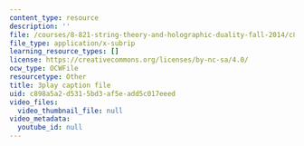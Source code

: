 ```yaml
---
content_type: resource
description: ''
file: /courses/8-821-string-theory-and-holographic-duality-fall-2014/c898a5a2d5315bd3af5eadd5c017eeed_-mrxN8XcQOQ.vtt
file_type: application/x-subrip
learning_resource_types: []
license: https://creativecommons.org/licenses/by-nc-sa/4.0/
ocw_type: OCWFile
resourcetype: Other
title: 3play caption file
uid: c898a5a2-d531-5bd3-af5e-add5c017eeed
video_files:
  video_thumbnail_file: null
video_metadata:
  youtube_id: null
---
```


